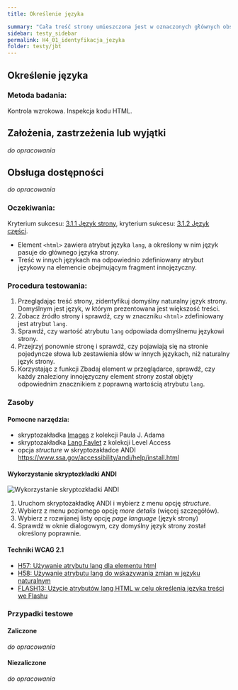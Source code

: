 ```yaml
---
title: Określenie języka

summary: "Cała treść strony umieszczona jest w oznaczonych głównych obszarach (punktach orientacyjnych)."
sidebar: testy_sidebar
permalink: H4_01_identyfikacja_jezyka
folder: testy/jbt
---
```



## Określenie języka

### Metoda badania: 
Kontrola wzrokowa. Inspekcja kodu HTML. 

## Założenia, zastrzeżenia lub wyjątki
_do opracowania_

## Obsługa dostępności
_do opracowania_

### Oczekiwania:
Kryterium sukcesu: [3.1.1 Język strony](https://wcag.lepszyweb.pl/#language-of-page), kryterium sukcesu: [3.1.2 Język części](https://wcag.lepszyweb.pl/#language-of-parts).

- Element `<html>` zawiera atrybut języka `lang`, a określony w nim język pasuje do głównego języka strony. 
- Treść w innych językach ma odpowiednio zdefiniowany atrybut językowy na elemencie obejmującym fragment innojęzyczny. 

### Procedura testowania: 
1.	Przeglądając treść strony, zidentyfikuj domyślny naturalny język strony. Domyślnym jest język, w którym prezentowana jest większość treści.
2.	Zobacz źródło strony i sprawdź, czy w znaczniku `<html>` zdefiniowany jest atrybut `lang`.
3.	Sprawdź, czy wartość atrybutu `lang` odpowiada domyślnemu językowi strony.
4.	Przejrzyj ponownie stronę i sprawdź, czy pojawiają się na stronie pojedyncze słowa lub zestawienia słów w innych językach, niż naturalny język strony.
5.	Korzystając z funkcji Zbadaj element w przeglądarce, sprawdź, czy każdy znaleziony innojęzyczny element strony został objęty odpowiednim znacznikiem z poprawną wartością atrybutu `lang`.


### Zasoby

#### Pomocne narzędzia:
- skryptozakładka [Images](http://pauljadam.com/bookmarklets/index.html)  z kolekcji Paula J. Adama
- skryptozakładka [Lang Favlet](https://labs.levelaccess.com/index.php/Category:Favlet) z kolekcji Level Access
- opcja *structure* w skryptozakładce ANDI  https://www.ssa.gov/accessibility/andi/help/install.html 

#### Wykorzystanie skryptozkładki ANDI
![Wykorzystanie skryptozkładki ANDI](/img/andi_lang.png) 
1.	Uruchom skryptozakładkę ANDI i wybierz z menu opcję *structure*. 
2.	Wybierz z menu poziomego opcję  *more details*  (więcej szczegółów).
3.	Wybierz z rozwijanej listy opcję *page language* (język strony) 
4.	Sprawdź w oknie dialogowym, czy domyślny język strony  został określony poprawnie.

#### Techniki WCAG 2.1
-   [H57: Używanie atrybutu lang dla elementu html](https://www.w3.org/WAI/WCAG21/Techniques/html/H57.html)
-   [H58: Używanie atrybutu lang do wskazywania zmian w języku naturalnym](https://www.w3.org/WAI/WCAG21/Techniques/html/H58.html)
-   [FLASH13: Użycie atrybutów lang HTML w celu określenia języka treści we Flashu](https://www.w3.org/WAI/WCAG21/Techniques/flash/FLASH13.html)

### Przypadki testowe

#### Zaliczone
_do opracowania_

#### Niezaliczone
_do opracowania_ 
